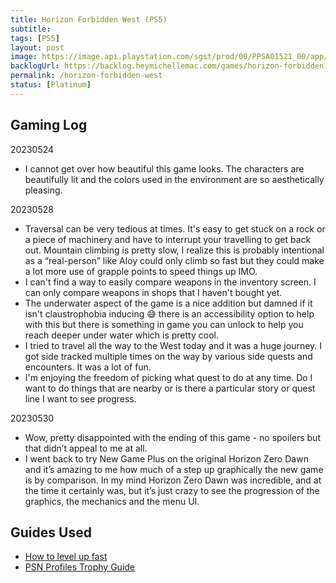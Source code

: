 ```yaml
---
title: Horizon Forbidden West (PS5)
subtitle:
tags: [PS5]
layout: post
image: https://image.api.playstation.com/sgst/prod/00/PPSA01521_00/app/info/36/fi_ab56e8cff263c103f58f71fd0b00622e6213840567b822528ac2972fb6b929f8/icon0.png
backlogUrl: https://backlog.heymichellemac.com/games/horizon-forbidden-west-ps5/
permalink: /horizon-forbidden-west
status: [Platinum]
---
```


## Gaming Log
20230524
- I cannot get over how beautiful this game looks. The characters are beautifully lit and the colors used in the environment are so aesthetically pleasing.

20230528
- Traversal can be very tedious at times. It's easy to get stuck on a rock or a piece of machinery and have to interrupt your travelling to get back out. Mountain climbing is pretty slow, I realize this is probably intentional as a “real-person” like Aloy could only climb so fast but they could make a lot more use of grapple points to speed things up IMO.
- I can't find a way to easily compare weapons in the inventory screen. I can only compare weapons in shops that I haven't bought yet.
- The underwater aspect of the game is a nice addition but damned if it isn't claustrophobia inducing 😅 there is an accessibility option to help with this but there is something in game you can unlock to help you reach deeper under water which is pretty cool.
- I tried to travel all the way to the West today and it was a huge journey. I got side tracked multiple times on the way by various side quests and encounters. It was a lot of fun.
- I'm enjoying the freedom of picking what quest to do at any time. Do I want to do things that are nearby or is there a particular story or quest line I want to see progress.

20230530
- Wow, pretty disappointed with the ending of this game - no spoilers but that didn’t appeal to me at all.
- I went back to try New Game Plus on the original Horizon Zero Dawn and it’s amazing to me how much of a step up graphically the new game is by comparison. In my mind Horizon Zero Dawn was incredible, and at the time it certainly was, but it’s just crazy to see the progression of the graphics, the mechanics and the menu UI.

## Guides Used
- [How to level up fast](https://game8.co/games/Horizon-Forbidden-West/archives/360636)
- [PSN Profiles Trophy Guide](https://psnprofiles.com/guide/13933-horizon-forbidden-west-trophy-guide)